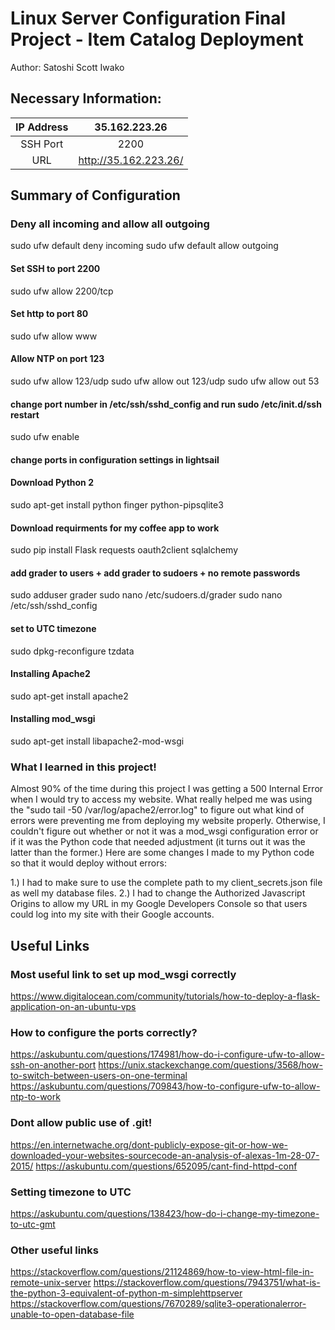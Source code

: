 # Linux Server Configuration Final Project - Item Catalog Deployment

Author: Satoshi Scott Iwako

## Necessary Information:
**IP Address**|**35.162.223.26**
:-----:|:-----:
SSH Port |2200
URL|http://35.162.223.26/

## Summary of Configuration

### Deny all incoming and allow all outgoing
sudo ufw default deny incoming
sudo ufw default allow outgoing

#### Set SSH to port 2200
sudo ufw allow 2200/tcp

#### Set http to port 80
sudo ufw allow www

#### Allow NTP on port 123
sudo ufw allow 123/udp
sudo ufw allow out 123/udp
sudo ufw allow out 53

#### change port number in /etc/ssh/sshd_config and run sudo /etc/init.d/ssh restart

sudo ufw enable

#### change ports in configuration settings in lightsail

#### Download Python 2
sudo apt-get install python finger python-pipsqlite3

#### Download requirments for my coffee app to work
sudo pip install Flask requests oauth2client sqlalchemy

#### add grader to users + add grader to sudoers + no remote passwords
sudo adduser grader
sudo nano /etc/sudoers.d/grader
sudo nano /etc/ssh/sshd_config

#### set to UTC timezone
sudo dpkg-reconfigure tzdata

#### Installing Apache2
sudo apt-get install apache2

#### Installing mod_wsgi
sudo apt-get install libapache2-mod-wsgi

### What I learned in this project!
Almost 90% of the time during this project I was getting a 500 Internal Error when I would try to access my website. What really helped me was using
the "sudo tail -50 /var/log/apache2/error.log" to figure out what kind of errors were preventing me from deploying my website properly. Otherwise,
I couldn't figure out whether or not it was a mod_wsgi configuration error or if it was the Python code that needed adjustment (it turns out it was the latter than the former.) Here are some changes I made to my Python code so that it would deploy without errors:

1.) I had to make sure to use the complete path to my client_secrets.json file as well my database files.
2.) I had to change the Authorized Javascript Origins to allow my URL in my Google Developers Console so that users could log into my site with their
Google accounts.

## Useful Links

### Most useful link to set up mod_wsgi correctly
https://www.digitalocean.com/community/tutorials/how-to-deploy-a-flask-application-on-an-ubuntu-vps


### How to configure the ports correctly?
https://askubuntu.com/questions/174981/how-do-i-configure-ufw-to-allow-ssh-on-another-port
https://unix.stackexchange.com/questions/3568/how-to-switch-between-users-on-one-terminal
https://askubuntu.com/questions/709843/how-to-configure-ufw-to-allow-ntp-to-work


### Dont allow public use of .git!
https://en.internetwache.org/dont-publicly-expose-git-or-how-we-downloaded-your-websites-sourcecode-an-analysis-of-alexas-1m-28-07-2015/
https://askubuntu.com/questions/652095/cant-find-httpd-conf

### Setting timezone to UTC
https://askubuntu.com/questions/138423/how-do-i-change-my-timezone-to-utc-gmt

### Other useful links
https://stackoverflow.com/questions/21124869/how-to-view-html-file-in-remote-unix-server
https://stackoverflow.com/questions/7943751/what-is-the-python-3-equivalent-of-python-m-simplehttpserver
https://stackoverflow.com/questions/7670289/sqlite3-operationalerror-unable-to-open-database-file
